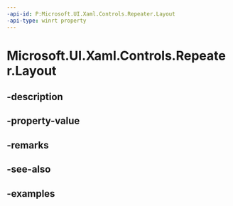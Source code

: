 ```yaml
---
-api-id: P:Microsoft.UI.Xaml.Controls.Repeater.Layout
-api-type: winrt property
---
```


<!-- Property syntax.
public VirtualizingLayoutBase Layout { get;  set; }
-->

# Microsoft.UI.Xaml.Controls.Repeater.Layout

## -description

## -property-value

## -remarks

## -see-also

## -examples

